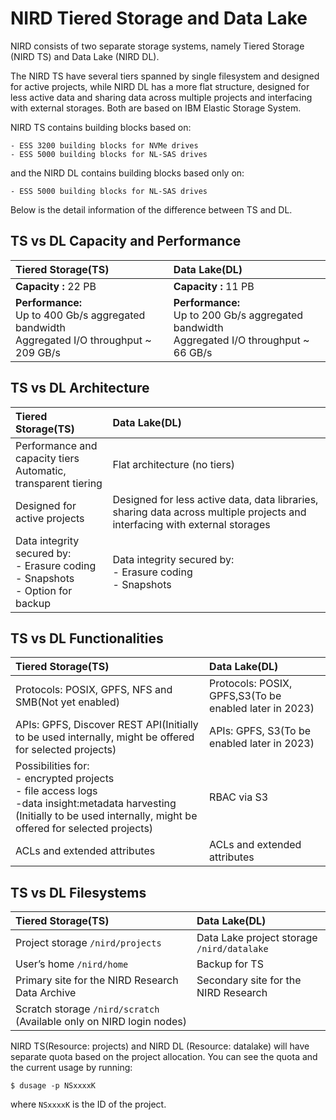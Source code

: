 # NIRD Tiered Storage and Data Lake

NIRD consists of two separate storage systems, namely Tiered Storage (NIRD TS) and 
Data Lake (NIRD DL).

The NIRD TS have several tiers spanned by single filesystem and designed for active 
projects, while NIRD DL has a more flat structure, designed for less active data and 
sharing data across multiple projects and interfacing with external storages. 
Both are based on IBM Elastic Storage System. 

NIRD TS contains building blocks based on:
 
	- ESS 3200 building blocks for NVMe drives
	- ESS 5000 building blocks for NL-SAS drives

and the NIRD DL contains building blocks based only on:

	- ESS 5000 building blocks for NL-SAS drives

Below is the detail information of the difference between TS and DL.

## TS vs DL Capacity and Performance

|  Tiered Storage(TS)  |  Data Lake(DL)  |
| :------------- | :------------- |
| **Capacity :** 22 PB| **Capacity :** 11 PB |
| **Performance:**<br> Up to 400 Gb/s aggregated bandwidth<br> Aggregated I/O throughput ~ 209 GB/s | **Performance:**<br> Up to 200 Gb/s aggregated bandwidth<br> Aggregated I/O throughput ~ 66 GB/s |


## TS vs DL Architecture  

|  Tiered Storage(TS)  |  Data Lake(DL)  |
| :------------- | :------------- |
| Performance and capacity tiers<br> Automatic, transparent tiering | Flat architecture (no tiers)  |
| Designed for active projects | Designed for less active data, data libraries, sharing data across multiple projects and interfacing with external storages |
| Data integrity secured by:<br> - Erasure coding<br> - Snapshots <br> - Option for backup| Data integrity secured by: <br> - Erasure coding<br> - Snapshots | 

## TS vs DL Functionalities

|  Tiered Storage(TS)  |  Data Lake(DL)  |
| :------------- | :------------- |
| Protocols: POSIX, GPFS, NFS and SMB(Not yet enabled) | Protocols: POSIX, GPFS,S3(To be enabled later in 2023) |
| APIs: GPFS, Discover REST API(Initially to be used internally, might be offered for selected projects)       | APIs: GPFS, S3(To be enabled later in 2023) |
| Possibilities for:<br> - encrypted projects<br> - file access logs<br> -data insight:metadata harvesting (Initially to be used internally, might be offered for selected projects)| RBAC via S3 |
| ACLs and extended attributes | ACLs and extended attributes |

## TS vs DL Filesystems

|  Tiered Storage(TS)  |  Data Lake(DL)  |
| :------------- | :------------- |
| Project storage `/nird/projects`  | Data Lake project storage ` /nird/datalake` |
| User’s home `/nird/home`  | Backup for TS |
| Primary site for the NIRD Research Data Archive | Secondary site for the NIRD Research |
| Scratch storage `/nird/scratch` (Available only on NIRD login nodes) |  | 
 

NIRD TS(Resource: projects) and NIRD DL (Resource: datalake) will have separate quota
 based on the project allocation. You can see the quota and the current usage by running:

```console
$ dusage -p NSxxxxK
```

where `NSxxxxK` is the ID of the project.
